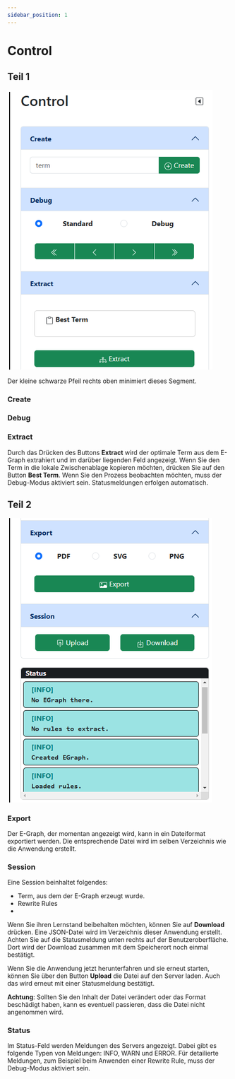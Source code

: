 ```yaml
---
sidebar_position: 1
---
```


# Control

## Teil 1

![Ausschnitt aus der Benutzeroberfläche der Anwendung, Segment Control, Teil 1](control1.png)

Der kleine schwarze Pfeil rechts oben minimiert dieses Segment.

### Create

### Debug

### Extract

Durch das Drücken des Buttons **Extract** wird der optimale Term aus dem E-Graph extrahiert und im darüber liegenden Feld angezeigt.
Wenn Sie den Term in die lokale Zwischenablage kopieren möchten, drücken Sie auf den Button **Best Term**.
Wenn Sie den Prozess beobachten möchten, muss der Debug-Modus aktiviert sein. Statusmeldungen erfolgen automatisch.

## Teil 2

![Ausschnitt aus der Benutzeroberfläche der Anwendung, Segment Control, Teil 2](control2.png)


### Export

Der E-Graph, der momentan angezeigt wird, kann in ein Dateiformat exportiert werden. Die entsprechende Datei wird im selben Verzeichnis wie
die Anwendung erstellt.

### Session

Eine Session beinhaltet folgendes:

- Term, aus dem der E-Graph erzeugt wurde.
- Rewrite Rules
- 

Wenn Sie ihren Lernstand beibehalten möchten, können Sie auf **Download** drücken. Eine JSON-Datei wird im Verzeichnis dieser Anwendung erstellt. Achten Sie auf die Statusmeldung unten rechts auf der Benutzeroberfläche.
Dort wird der Download zusammen mit dem Speicherort noch einmal bestätigt.

Wenn Sie die Anwendung jetzt herunterfahren und sie erneut starten, können Sie über den Button **Upload** die Datei auf den Server laden. Auch das wird erneut mit einer Statusmeldung bestätigt.

**Achtung**: Sollten Sie den Inhalt der Datei verändert oder das Format beschädigt haben, kann es eventuell passieren, dass die Datei nicht angenommen wird.

### Status

Im Status-Feld werden Meldungen des Servers angezeigt. Dabei gibt es folgende Typen von Meldungen: INFO, WARN und ERROR.
Für detailierte Meldungen, zum Beispiel beim Anwenden einer Rewrite Rule, muss der Debug-Modus aktiviert sein.
